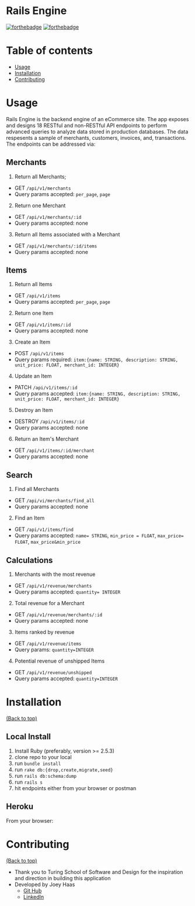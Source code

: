# Rails Engine

[![forthebadge](http://forthebadge.com/images/badges/made-with-ruby.svg)](http://forthebadge.com)
[![forthebadge](http://forthebadge.com/images/badges/built-with-love.svg)](http://forthebadge.com)

# Table of contents

- [Usage](#usage)
- [Installation](#installation)
- [Contributing](#contributing)


# Usage
Rails Engine is the backend engine of an eCommerce site.  The app exposes and designs 18 RESTful and non-RESTful API endpoints to perform advanced queries to analyze data stored in production databases. The data respesents a sample of merchants, customers, invoices, and, transactions. The endpoints can be addressed via:

## Merchants
1. Return all Merchants;
 * GET `/api/v1/merchants`
 * Query params accepted: `per_page`, `page`
2. Return one Merchant
 * GET `/api/v1/merchants/:id`
 * Query params accepted: none
3. Return all Items associated with a Merchant
 * GET `/api/v1/merchants/:id/items`
 * Query params accepted: none
## Items
1. Return all Items
 * GET `/api/v1/items`
 * Query params accepted: `per_page`, `page`
2. Return one Item
 * GET `/api/v1/items/:id`
 * Query params accepted: none
3. Create an Item
 * POST `/api/v1/items`
 * Query params required: `item:{name: STRING, description: STRING, unit_price: FLOAT, merchant_id: INTEGER}`
4. Update an Item
 * PATCH `/api/v1/items/:id`
 * Query params accepted: `item:{name: STRING, description: STRING, unit_price: FLOAT, merchant_id: INTEGER}`
5. Destroy an Item
 * DESTROY `/api/v1/items/:id`
 * Query params accepted: none
6. Return an Item's Merchant
 * GET `/api/v1/items/:id/merchant`
 * Query params accepted: none
## Search 
1. Find all Merchants
 * GET `/api/vi/merchants/find_all`
 * Query params accepted: none
2. Find an Item
 * GET `/api/v1/items/find`
 * Query params accepted: `name= STRING`, `min_price = FLOAT`, `max_price= FLOAT`, `max_price&min_price`
## Calculations
1. Merchants with the most revenue
 * GET `/api/v1/revenue/merchants`
 * Query params accepted: `quantity= INTEGER`
2. Total revenue for a Merchant
 * GET `/api/v1/revenue/merchants/:id`
 * Query params accepted: none
3. Items ranked by revenue
 * GET `/api/v1/revenue/items`
 * Query params: `quantity=INTEGER`
4. Potential revenue of unshipped Items
 * GET `/api/v1/revenue/unshipped`
 * Query params accepted: `quantity=INTEGER`



# Installation

[(Back to top)](#table-of-contents)

## Local Install
1. Install Ruby (preferably, version >= 2.5.3)
2. clone repo to your local
3. run `bundle install`
4. run `rake db:{drop,create,migrate,seed}`
5. run `rails db:schema:dump`
6. run `rails s`
7. hit endpoints either from your browser or postman

## Heroku
From your browser:



# Contributing

[(Back to top)](#table-of-contents)

* Thank you to Turing School of Software and Design for the inspiration and direction in building this application
* Developed by Joey Haas
  + [Git Hub](https://github.com/brisag) 
  + [LinkedIn](https://www.linkedin.com/in/brisa-garcia/) 


